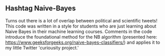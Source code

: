 ## Hashtag Naive-Bayes

Turns out there is a lot of overlap between political and scientific tweets! This code was written in a style for students who are just learning about Naive Bayes in their machine learning courses. Comments in the code introduce the foundational method for the NB algorithm (presented here: https://www.geeksforgeeks.org/naive-bayes-classifiers/) and applies it to my little Twitter 'curiousity project.'
